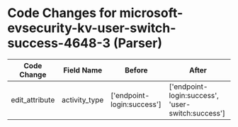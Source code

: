 # Code Changes for microsoft-evsecurity-kv-user-switch-success-4648-3 (Parser)

| Code Change | Field Name | Before | After |
|-------------|------------|--------|-------|
| edit_attribute | activity_type | ['endpoint-login:success'] | ['endpoint-login:success', 'user-switch:success'] |